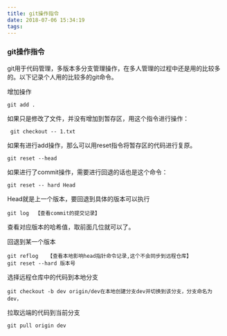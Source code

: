 ```yaml
---
title: git操作指令
date: 2018-07-06 15:34:19
tags:
---
```

###  git操作指令
git用于代码管理，多版本多分支管理操作，在多人管理的过程中还是用的比较多的。以下记录个人用的比较多的git命令。

 增加操作

```
git add .
```
如果只是修改了文件，并没有增加到暂存区，用这个指令进行操作：
```
 git checkout -- 1.txt
```
如果有进行add操作，那么可以用reset指令将暂存区的代码进行复原。

```
git reset --head
```
如果进行了commit操作，需要进行回退的话也是这个命令：

```
git reset -- hard Head
```
Head就是上一个版本，要回退到具体的版本可以执行

```
git log  【查看commit的提交记录】 
```

查看对应版本的哈希值，取前面几位就可以了。

回退到某一个版本
```
git reflog   【查看本地影响head指针命令记录,这个不会同步到远程仓库】
git reset --hard 版本号
```
选择远程仓库中的代码到本地分支

```
git checkout -b dev origin/dev在本地创建分支dev并切换到该分支，分支命名为dev，
```
拉取远端的代码到当前分支

```
git pull origin dev
```





